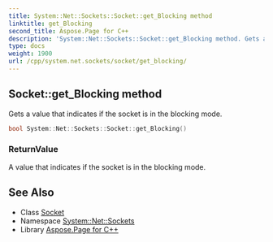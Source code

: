 ```yaml
---
title: System::Net::Sockets::Socket::get_Blocking method
linktitle: get_Blocking
second_title: Aspose.Page for C++
description: 'System::Net::Sockets::Socket::get_Blocking method. Gets a value that indicates if the socket is in the blocking mode in C++.'
type: docs
weight: 1900
url: /cpp/system.net.sockets/socket/get_blocking/
---
```

## Socket::get_Blocking method


Gets a value that indicates if the socket is in the blocking mode.

```cpp
bool System::Net::Sockets::Socket::get_Blocking()
```


### ReturnValue

A value that indicates if the socket is in the blocking mode.

## See Also

* Class [Socket](../)
* Namespace [System::Net::Sockets](../../)
* Library [Aspose.Page for C++](../../../)
